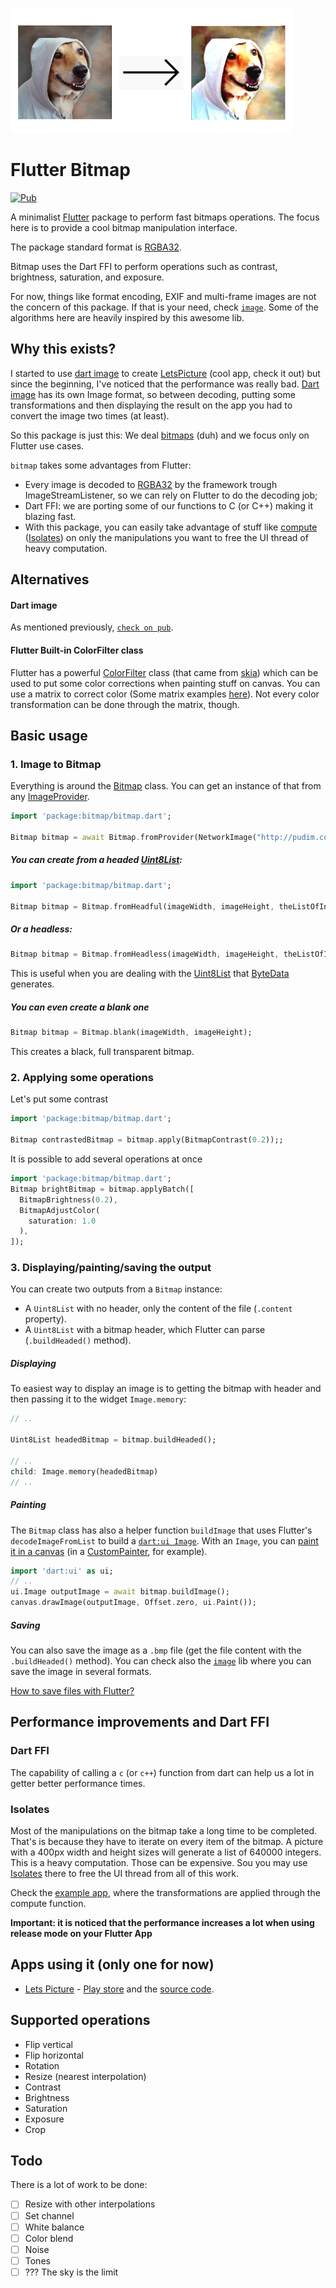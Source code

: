 
![transform image dog](https://raw.githubusercontent.com/bluefireteam/bitmap/9cd10ebf04/transform.jpg)

# Flutter Bitmap

[![Pub](https://img.shields.io/pub/v/bitmap.svg?style=popout)](https://pub.dartlang.org/packages/bitmap)

A minimalist [Flutter](https://flutter.dev/) package to perform fast bitmaps operations.
The focus here is to provide a cool bitmap manipulation interface.

The package standard format is [RGBA32](https://en.wikipedia.org/wiki/RGBA_color_space).

Bitmap uses the Dart FFI to perform operations such as contrast, brightness, saturation, and exposure.

For now, things like format encoding, EXIF and multi-frame images are not the concern of this package. If that is your need, check [`image`](https://pub.dartlang.org/packages/image).
Some of the algorithms here are heavily inspired by this awesome lib.

## Why this exists?

I started to use [dart image](https://pub.dartlang.org/packages/image) to create [LetsPicture](https://play.google.com/store/apps/details?id=app.letspicture.letspicture) (cool app, check it out) but since the beginning, I've noticed that the performance was really bad.
[Dart image](https://pub.dartlang.org/packages/image) has its own Image format, so between decoding, putting some transformations and then displaying the result on the app you had to convert the image two times (at least).

So this package is just this: We deal [bitmaps](https://en.wikipedia.org/wiki/BMP_file_format) (duh) and we focus only on Flutter use cases.

`bitmap` takes some advantages from Flutter:
- Every image is decoded to [RGBA32](https://en.wikipedia.org/wiki/RGBA_color_space) by the framework trough ImageStreamListener, so we can rely on Flutter to do the decoding job;
- Dart FFI: we are porting some of our functions to C (or C++) making it blazing fast.
- With this package, you can easily take advantage of stuff like [compute](https://api.flutter.dev/flutter/foundation/compute.html) ([Isolates](https://www.didierboelens.com/2019/01/futures---isolates---event-loop/)) on only the manipulations you want to free the UI thread of heavy computation.

## Alternatives

#### Dart image

As mentioned previously, [`check on pub`](https://pub.dartlang.org/packages/image).

#### Flutter Built-in ColorFilter class

Flutter has a powerful [ColorFilter](https://api.flutter.dev/flutter/dart-ui/ColorFilter-class.html) class (that came from [skia](https://skia.org/user/api/skpaint_overview#SkColorFilter)) which can be used to put some color corrections when painting stuff on canvas. You can use a matrix to correct color (Some matrix examples [here](https://docs.rainmeter.net/tips/colormatrix-guide/)).
Not every color transformation can be done through the matrix, though. 

## Basic usage

### 1. Image to Bitmap

Everything is around the [Bitmap](https://pub.dev/documentation/bitmap/latest/bitmap/bitmap-library.html) class. You can get an instance of that from any [ImageProvider](https://api.flutter.dev/flutter/painting/ImageProvider-class.html).

```dart
import 'package:bitmap/bitmap.dart';

Bitmap bitmap = await Bitmap.fromProvider(NetworkImage("http://pudim.com.br/pudim.jpg")); // Notice this is an async operation
```

##### You can create from a headed [Uint8List](https://api.flutter.dev/flutter/dart-typed_data/Uint8List-class.html):

```dart
import 'package:bitmap/bitmap.dart';

Bitmap bitmap = Bitmap.fromHeadful(imageWidth, imageHeight, theListOfInts); // Not async
```

##### Or a headless:

```dart
Bitmap bitmap = Bitmap.fromHeadless(imageWidth, imageHeight, theListOfInts); // Not async
```
This is useful when you are dealing with the [Uint8List](https://api.flutter.dev/flutter/dart-typed_data/Uint8List-class.html) that [ByteData](https://api.flutter.dev/flutter/dart-typed_data/ByteData-class.html) generates.

##### You can even create a blank one

```dart
Bitmap bitmap = Bitmap.blank(imageWidth, imageHeight);
```
This creates a black, full transparent bitmap.

### 2. Applying some operations

Let's put some contrast
```dart
import 'package:bitmap/bitmap.dart';

Bitmap contrastedBitmap = bitmap.apply(BitmapContrast(0.2));;
```

It is possible to add several operations at once
```dart
import 'package:bitmap/bitmap.dart';
Bitmap brightBitmap = bitmap.applyBatch([
  BitmapBrightness(0.2),
  BitmapAdjustColor(
    saturation: 1.0
  ),
]);
```

### 3. Displaying/painting/saving the output

You can create two outputs from a `Bitmap` instance:
- A `Uint8List` with no header, only the content of the file (`.content` property).
- A `Uint8List` with a bitmap header, which Flutter can parse (`.buildHeaded()` method).

##### Displaying

To easiest way to display an image is to getting the bitmap with header and then passing it to the widget `Image.memory`:
```dart
// ..

Uint8List headedBitmap = bitmap.buildHeaded();

// ..
child: Image.memory(headedBitmap)
// ..
```

##### Painting

The `Bitmap` class has also a helper function `buildImage`  that uses Flutter's `decodeImageFromList` to build a [`dart:ui Image`](https://api.flutter.dev/flutter/dart-ui/Image-class.html).
With an `Image`, you can [paint it in a canvas](https://api.flutter.dev/flutter/dart-ui/Canvas/drawImage.html) (in a [CustomPainter](https://api.flutter.dev/flutter/rendering/CustomPainter-class.html), for example).

```dart
import 'dart:ui' as ui;
// ..
ui.Image outputImage = await bitmap.buildImage();
canvas.drawImage(outputImage, Offset.zero, ui.Paint());
```

##### Saving

You can also save the image as a `.bmp` file (get the file content with the `.buildHeaded()` method).
You can check also the [`image`](https://pub.dartlang.org/packages/image) lib where you can save the image in several formats.

[How to save files with Flutter?](https://flutter.dev/docs/cookbook/persistence/reading-writing-files)

## Performance improvements and Dart FFI

### Dart FFI

The capability of calling a `c` (or `c++`) function from dart can help us a lot in getter better performance times.

### Isolates

Most of the manipulations on the bitmap take a long time to be completed. That's is because they have to iterate on every item of the bitmap.
A picture with a 400px width and height sizes will generate a list of 640000 integers.  This is a heavy computation.
Those can be expensive. Sou you may use [Isolates](https://www.didierboelens.com/2019/01/futures---isolates---event-loop/) there to free the UI thread from all of this work.

Check the [example app](https://github.com/renancaraujo/bitmap), where the transformations are applied through the compute function. 

**Important: it is noticed that the performance increases a lot when using release mode on your Flutter App**

## Apps using it (only one for now)

- [Lets Picture](https://github.com/renancaraujo/letspicture) - [Play store](https://play.google.com/store/apps/details?id=app.letspicture.letspicture) and the [source code](https://github.com/renancaraujo/letspicture).

## Supported operations

- Flip vertical
- Flip horizontal
- Rotation
- Resize (nearest interpolation)
- Contrast
- Brightness
- Saturation
- Exposure
- Crop

## Todo

There is a lot of work to be done:

- [ ] Resize with other interpolations
- [ ] Set channel
- [ ] White balance
- [ ] Color blend
- [ ] Noise
- [ ] Tones
- [ ] ??? The sky is the limit
